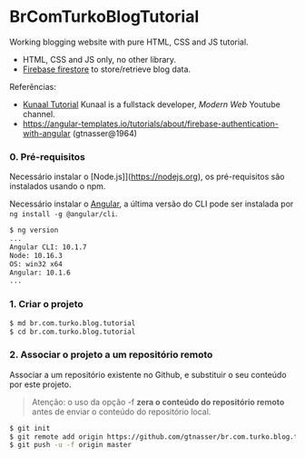 # BrComTurkoBlogTutorial

Working blogging website with pure HTML, CSS and JS tutorial.
* HTML, CSS and JS only, no other library. 
* [Firebase firestore]() to store/retrieve blog data.

Referências:
* [Kunaal Tutorial](https://dev.to/kunaal438/fullstack-how-to-create-a-working-blogging-website-with-pure-html-css-and-js-in-2021-9di) Kunaal is a fullstack developer, *Modern Web* Youtube channel. 
* https://angular-templates.io/tutorials/about/firebase-authentication-with-angular (gtnasser@1964)

### 0. Pré-requisitos

Necessário instalar o [Node.js]](https://nodejs.org), os pré-requisitos são instalados usando o npm.

Necessário instalar o [Angular](https://angular.io), a última versão do CLI pode ser instalada por ```ng install -g @angular/cli```.

```sh
$ ng version
...
Angular CLI: 10.1.7
Node: 10.16.3
OS: win32 x64
Angular: 10.1.6
...
```

### 1. Criar o projeto

```sh
$ md br.com.turko.blog.tutorial
$ cd br.com.turko.blog.tutorial
```

### 2. Associar o projeto a um repositório remoto

Associar a um repositório existente no Github, e substituir o seu conteúdo por este projeto.
> Atenção: o uso da opção -f **zera o conteúdo do repositório remoto** antes de enviar o conteúdo do repositório local.

```sh
$ git init
$ git remote add origin https://github.com/gtnasser/br.com.turko.blog.tutorial.git
$ git push -u -f origin master
```

